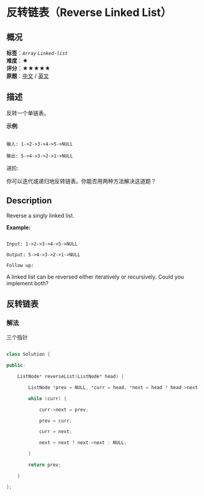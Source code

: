 # 反转链表（Reverse Linked List）
## 概况
**标签**：*`Array`*  *`Linked-list`*<br>
**难度**：★<br>
**评分**：★★★★★<br>
**原题**：[中文](https://leetcode-cn.com/problems/reverse-linked-list) / [英文](https://leetcode.com/problems/reverse-linked-list)
## 描述

反转一个单链表。



**示例**:

```

输入: 1->2->3->4->5->NULL

输出: 5->4->3->2->1->NULL

```

进阶:

你可以迭代或递归地反转链表。你能否用两种方法解决这道题？





## Description

Reverse a singly linked list.



**Example:**

```

Input: 1->2->3->4->5->NULL

Output: 5->4->3->2->1->NULL

Follow up:

```

A linked list can be reversed either iteratively or recursively. Could you implement both?







## 反转链表

### 解法

三个指针

```c++

class Solution {

public:

    ListNode* reverseList(ListNode* head) {

        ListNode *prev = NULL, *curr = head, *next = head ? head->next : NULL;

        while (curr) {

            curr->next = prev;

            prev = curr;

            curr = next;

            next = next ? next->next : NULL;

        }

        return prev;

    }

};

```